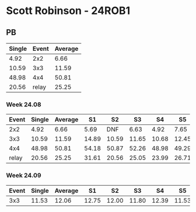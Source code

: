 # Scott Robinson - 24ROB1

## PB
|Single|Event|Average|
|----|----|----|
|4.92|2x2|6.66|
|10.59|3x3|11.59|
|48.98|4x4|50.81|
|20.56|relay|25.25|
### Week 24.08
|Event|Single|Average|S1|S2|S3|S4|S5|
|-----|-------|------|--|--|--|--|--|
|2x2|4.92|6.66|5.69|DNF|6.63|4.92|7.65|
|3x3|10.59|11.59|14.89|10.59|11.65|10.68|12.45|
|4x4|48.98|50.81|54.18|50.87|52.26|48.98|49.29|
|relay|20.56|25.25|31.61|20.56|25.05|23.99|26.71|
### Week 24.09
|Event|Single|Average|S1|S2|S3|S4|S5|
|-----|-------|------|--|--|--|--|--|
|3x3|11.53|12.06|12.75|12.00|11.80|12.39|11.53|
